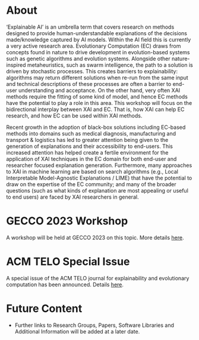 # About

‘Explainable AI’ is an umbrella term that covers research on methods designed to provide human-understandable explanations of the decisions made/knowledge captured by AI models. Within the AI field this is currently a very active research area. Evolutionary Computation (EC) draws from concepts found in nature to drive development in evolution-based systems such as genetic algorithms and evolution systems. Alongside other nature-inspired metaheuristics, such as swarm intelligence, the path to a solution is driven by stochastic processes. This creates barriers to explainability: algorithms may return different solutions when re-run from the same input and technical descriptions of these processes are often a barrier to end-user understanding and acceptance. On the other hand, very often XAI methods require the fitting of some kind of model, and hence EC methods have the potential to play a role in this area. This workshop will focus on the bidirectional interplay between XAI and EC. That is, how XAI can help EC research, and how EC can be used within XAI methods.

Recent growth in the adoption of black-box solutions including EC-based methods into domains such as medical diagnosis, manufacturing and transport & logistics has led to greater attention being given to the generation of explanations and their accessibility to end-users. This increased attention has helped create a fertile environment for the application of XAI techniques in the EC domain for both end-user and researcher focused explanation generation. Furthermore, many approaches to XAI in machine learning are based on search algorithms (e.g., Local Interpretable Model-Agnostic Explanations / LIME) that have the potential to draw on the expertise of the EC community; and many of the broader questions (such as what kinds of explanation are most appealing or useful to end users) are faced by XAI researchers in general.

# GECCO 2023 Workshop
A workshop will be held at GECCO 2023 on this topic. More details [here](workshop-2023).

# ACM TELO Special Issue
A special issue of the ACM TELO journal for explainability and evolutionary computation has been announced. Details [here](https://dl.acm.org/pb-assets/static_journal_pages/telo/pdf/TELO-SI-Explainable-AI-1654112285437.pdf).

# Future Content
- Further links to Research Groups, Papers, Software Libraries and Additional Information will be added at a later date.
